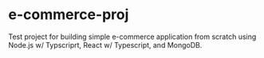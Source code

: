 # e-commerce-proj
Test project for building simple e-commerce application from scratch using Node.js w/ Typscriprt, React w/ Typescript, and MongoDB.

